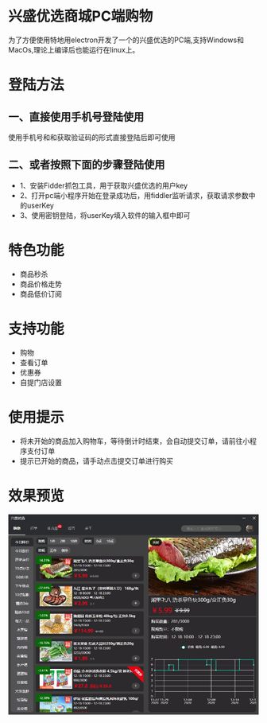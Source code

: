 # 兴盛优选商城PC端购物
 为了方便使用特地用electron开发了一个的兴盛优选的PC端,支持Windows和MacOs,理论上编译后也能运行在linux上。
# 登陆方法
## 一、直接使用手机号登陆使用
使用手机号和和获取验证码的形式直接登陆后即可使用
## 二、或者按照下面的步骤登陆使用
  + 1、安装Fidder抓包工具，用于获取兴盛优选的用户key
  + 2、打开pc端小程序开始在登录成功后，用fiddler监听请求，获取请求参数中的userKey
  + 3、使用密钥登陆，将userKey填入软件的输入框中即可
# 特色功能
- 商品秒杀
- 商品价格走势
- 商品低价订阅
# 支持功能
- 购物
- 查看订单
- 优惠券
- 自提门店设置
# 使用提示
  + 将未开始的商品加入购物车，等待倒计时结束，会自动提交订单，请前往小程序支付订单
  + 提示已开始的商品，请手动点击提交订单进行购买
# 效果预览
  ![预览](https://github.com/ShaoGongBra/xsyx-shop/blob/master/preview.jpg)
